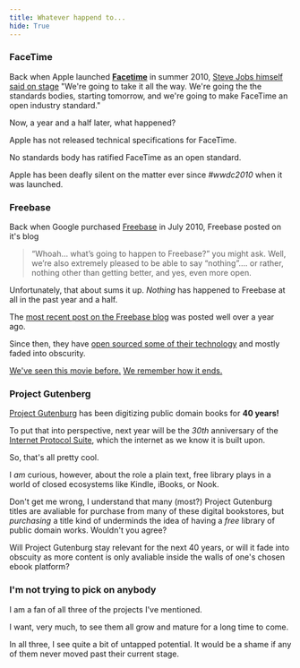 ```yaml
---
title: Whatever happend to...
hide: True
---
```

### FaceTime

Back when Apple launched [**Facetime**](http://www.apple.com/mac/facetime/) in summer 2010, [Steve Jobs himself said on stage](www.youtube.com/watch?v=I1edQuxclUs&t=1h36m45s) "We're going to take it all the way. We're going the the standards bodies, starting tomorrow, and we're going to make FaceTime an open industry standard."

Now, a year and a half later, what happened?

Apple has not released technical specifications for FaceTime.

No standards body has ratified FaceTime as an open standard.

Apple has been deafly silent on the matter ever since *#wwdc2010* when it was launched.

### Freebase

Back when Google purchased [Freebase](http://www.freebase.com/) in July 2010, Freebase posted on it's blog
> “Whoah… what’s going to happen to Freebase?” you might ask. Well, we’re also extremely pleased to be able to say “nothing”…. or rather, nothing other than getting better, and yes, even more open.

Unfortunately, that about sums it up. *Nothing* has happened to Freebase at all in the past year and a half.

The [most recent post on the Freebase blog](http://blog.freebase.com/2010/11/10/google-refine-previously-freebase-gridworks-2-0-announced/) was posted well over a year ago.

Since then, they have [open sourced some of their technology](http://google-opensource.blogspot.com/2010/08/acre-open-source-platform-for-building.html) and mostly faded into obscurity.

[We've seen this movie before.](http://jaikido.blogspot.com/2009/03/jaikuengine-is-now-open-source.html) [We remember how it ends.](http://googleblog.blogspot.com/2011/10/fall-sweep.html)

### Project Gutenberg

[Project Gutenburg](http://www.gutenberg.org/) has been digitizing public domain books for **40 years!**

To put that into perspective, next year will be the *30th* anniversary of the [Internet Protocol Suite](http://en.wikipedia.org/wiki/Internet_Protocol_Suite), which the internet as we know it is built upon.

So, that's all pretty cool.

I *am* curious, however, about the role a plain text, free library plays in a world of closed ecosystems like Kindle, iBooks, or Nook.

Don't get me wrong, I understand that many (most?) Project Gutenburg titles are avaliable for purchase from many of these digital bookstores, but *purchasing* a title kind of underminds the idea of having a *free* library of public domain works. Wouldn't you agree?

Will Project Gutenburg stay relevant for the next 40 years, or will it fade into obscuity as more content is only avaliable inside the walls of one's chosen ebook platform?

### I'm not trying to pick on anybody

I am a fan of all three of the projects I've mentioned.

I want, very much, to see them all grow and mature for a long time to come.

In all three, I see quite a bit of untapped potential. It would be a shame if any of them never moved past their current stage.